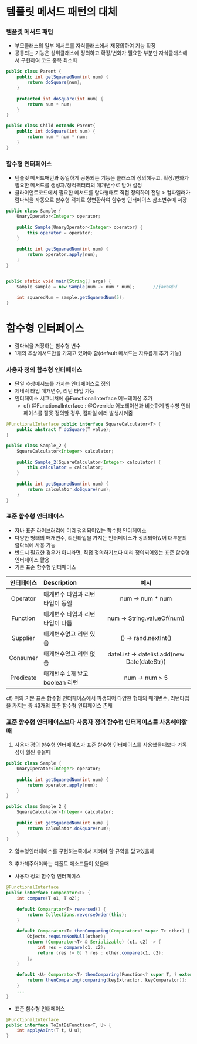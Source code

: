 # 템플릿 메서드 패턴의 대체
### 템플릿 메서드 패턴
* 부모클래스의 일부 메서드를 자식클래스에서 재정의하여 기능 확장
* 공통되는 기능은 상위클래스에 정의하고 확장/변화가 필요한 부분만 자식클래스에서 구현하여 코드 중복 최소화

```java
public class Parent {
	public int getSquaredNum(int num) {
		return doSquare(num);
	}
	
	protected int doSquare(int num) {
		return num * num;
	} 
}

public class Child extends Parent{
	public int doSquare(int num) {
		return num * num * num;
	}
}
```

### 함수형 인터페이스
* 템플릿 메서드패턴과 동일하게 공통되는 기능은 클래스에 정의해두고, 확장/변화가 필요한 메서드를 생성자/정적팩터리의 매개변수로 받아 설정
* 클라이언트코드에서 필요한 메서드를 람다형태로 직접 정의하여 전달 > 컴파일러가 람다식을 자동으로 함수형 객체로 형변환하여 함수형 인터페이스 참조변수에 저장
```java
public class Sample {
	UnaryOperator<Integer> operator;
	
	public Sample(UnaryOperator<Integer> operator) {
		this.operator = operator;
	}
	
	public int getSquaredNum(int num) {
		return operator.apply(num);
	}
}


public static void main(String[] args) {
	Sample sample = new Sample(num -> num * num);		//java에서 
	
	int squaredNum = sample.getSquaredNum(5);
}
```

# 함수형 인터페이스
* 람다식을 저장하는 함수형 변수
* 1개의 추상메서드만을 가지고 있어야 함(default 메서드는 자유롭게 추가 가능)

### 사용자 정의 함수형 인터페이스
* 단일 추상메서드를 가지는 인터페이스로 정의
* 제네릭 타입 매개변수, 리턴 타입 가능
* 인터페이스 시그니쳐에 @FunctionalInterface 어노테이션 추가
	* cf) @FunctionalInterface : @Override 어노테이션과 비슷하게 함수형 인터페이스를 잘못 정의할 경우, 컴파일 에러 발생시켜줌 
```java
@FunctionalInterface public interface SquareCalculator<T> {
	public abstract T doSquare(T value);
} 

public class Sample_2 {
	SquareCalculator<Integer> calculator;
	
	public Sample_2(SquareCalculator<Integer> calculator) {
		this.calculator = calculator;
	}
	
	public int getSquaredNum(int num) {
		return calculator.doSquare(num);
	}
}
```

### 표준 함수형 인터페이스
* 자바 표준 라이브러리에 미리 정의되어있는 함수형 인터페이스
* 다양한 형태의 매개변수, 리턴타입을 가지는 인터페이스가 정의되어있어 대부분의 람다식에 사용 가능
* 반드시 필요한 경우가 아니라면, 직접 정의하기보다 미리 정의되어있는 표준 함수형 인터페이스 활용 
* 기본 표준 함수형 인터페이스

| 인터페이스 | Description | 예시 |
|:---------:|:------------|:---:|
|Operator|매개변수 타입과 리턴타입이 동일|num -> num * num|
|Function|매개변수 타입과 리턴타입이 다름|num -> String.valueOf(num)|
|Supplier|매개변수없고 리턴 있음|() -> rand.nextInt()|
|Consumer|매개변수있고 리턴 없음|dateList -> datelist.add(new Date(dateStr))|
|Predicate|매개변수 1개 받고 boolean 리턴|num -> num > 5|

cf) 위의 기본 표준 함수형 인터페이스에서 파생되어 다양한 형태의 매개변수, 리턴타입을 가지는 총 43개의 표준 함수형 인터페이스 존재

### 표준 함수형 인터페이스보다 사용자 정의 함수형 인터페이스를 사용해야할때 
1. 사용자 정의 함수형 인터페이스가 표준 함수형 인터페이스를 사용했을때보다 가독성이 훨씬 좋을때
```java
public class Sample {
	UnaryOperator<Integer> operator;
	
	public int getSquaredNum(int num) {
		return operator.apply(num);
	}
}

public class Sample_2 {
	SquareCalculator<Integer> calculator;
	
	public int getSquaredNum(int num) {
		return calculator.doSquare(num);
	}
}
```

2. 함수형인터페이스를 구현하는쪽에서 지켜야 할 규약을 담고있을때

3. 추가해주어야하는 디폴트 메소드들이 있을때
* 사용자 정의 함수형 인터페이스
```java
@FunctionalInterface
public interface Comparator<T> {
	int compare(T o1, T o2);
	
	default Comparator<T> reversed() {
        return Collections.reverseOrder(this);
    }	
    
	default Comparator<T> thenComparing(Comparator<? super T> other) {
        Objects.requireNonNull(other);
        return (Comparator<T> & Serializable) (c1, c2) -> {
            int res = compare(c1, c2);
            return (res != 0) ? res : other.compare(c1, c2);
        };
    } 
    
    default <U> Comparator<T> thenComparing(Function<? super T, ? extends U> keyExtractor, Comparator<? super U> keyComparator){
        return thenComparing(comparing(keyExtractor, keyComparator));
    }
    ...
}
```

* 표준 함수형 인터페이스
```java
@FunctionalInterface
public interface ToIntBiFunction<T, U> {
    int applyAsInt(T t, U u);
}
```